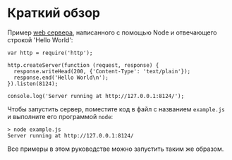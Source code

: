 # Краткий обзор

<!--type=misc-->

Пример [web сервера](http.html), написанного с помощью Node
и отвечающего строкой 'Hello World':

    var http = require('http');

    http.createServer(function (request, response) {
      response.writeHead(200, {'Content-Type': 'text/plain'});
      response.end('Hello World\n');
    }).listen(8124);

    console.log('Server running at http://127.0.0.1:8124/');

Чтобы запустить сервер, поместите код в файл с названием `example.js`
и выполните его программой `node`:

    > node example.js
    Server running at http://127.0.0.1:8124/

Все примеры в этом руководстве можно запустить таким же образом.

